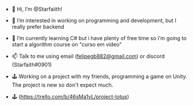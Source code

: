 - 👋 Hi, I’m @Starfaiith!

- 👀 I’m interested in working on programming and development, but I really prefer backend

- 🌱 I’m currently learning C# but i have plenty of free time so i'm going to start a algorithm course on "curso em video"

- 📫 Talk to me using email (felipegb882@gmail.com) or discord (Starfaith#0901)

- 🕹️ Working on a project with my friends, programming a game on Unity. The project is new so don't expect much. 
- 🕹️ (https://trello.com/b/46sMa1vL/project-lotus)
